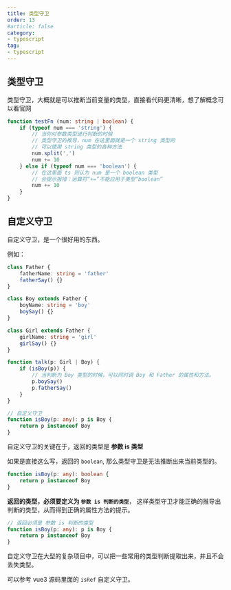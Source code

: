 ```yaml
---
title: 类型守卫
order: 13
#article: false
category:
- typescript
tag:
- typescript
---
```


## 类型守卫

类型守卫，大概就是可以推断当前变量的类型，直接看代码更清晰，想了解概念可以看官网

```ts
function testFn (num: string | boolean) {
    if (typeof num === 'string') {
        // 当你对参数类型进行判断的时候
        // 类型守卫的推导，num 在这里面就是一个 string 类型的
        // 可以使用 string 类型的各种方法
        num.split(',')
        num += 10
    } else if (typeof num === 'boolean') {
        // 在这里面 ts 则认为 num 是一个 boolean 类型
        // 会提示报错：运算符“+=”不能应用于类型“boolean”
        num += 10
    }
}
```

## 自定义守卫

自定义守卫，是一个很好用的东西。

例如：

```ts
class Father {
    fatherName: string = 'father'
    fatherSay() {}
}

class Boy extends Father {
    boyName: string = 'boy'
    boySay() {}
}

class Girl extends Father {
    girlName: string = 'girl'
    girlSay() {}
}

function talk(p: Girl | Boy) {
    if (isBoy(p)) {
        // 当判断为 Boy 类型的时候，可以同时调 Boy 和 Father 的属性和方法。
        p.boySay()
        p.fatherSay()
    }
}

// 自定义守卫
function isBoy(p: any): p is Boy {
    return p instanceof Boy
}
```

自定义守卫的关键在于，返回的类型是 **参数 is 类型**

如果是直接这么写，返回的 `boolean`, 那么类型守卫是无法推断出来当前类型的。

```ts
function isBoy(p: any): boolean {
    return p instanceof Boy
}
```

**返回的类型，必须要定义为 `参数 is 判断的类型`**， 这样类型守卫才能正确的推导出判断的类型，从而得到正确的属性方法的提示。

```ts
// 返回必须是 参数 is 判断的类型
function isBoy(p: any): p is Boy {
    return p instanceof Boy
}
```

自定义守卫在大型的复杂项目中，可以把一些常用的类型判断提取出来，并且不会丢失类型。

可以参考 vue3 源码里面的 `isRef` 自定义守卫。